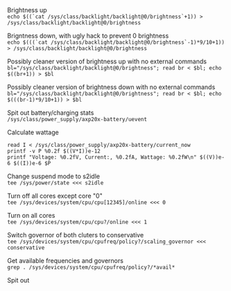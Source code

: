 Brightness up<br>
```echo $((`cat /sys/class/backlight/backlight@0/brightness`+1)) > /sys/class/backlight/backlight@0/brightness```

Brigntness down, with ugly hack to prevent 0 brightness<br>
```echo $(((`cat /sys/class/backlight/backlight@0/brightness`-1)*9/10+1)) > /sys/class/backlight/backlight@0/brightness```

Possibly cleaner version of brightness up with no external commands<br>
`bl="/sys/class/backlight/backlight@0/brightness"; read br < $bl; echo $((br+1)) > $bl`

Possibly cleaner version of brightness down with no external commands<br>
`bl="/sys/class/backlight/backlight@0/brightness"; read br < $bl; echo $(((br-1)*9/10+1)) > $bl`

Spit out battery/charging stats<br>
`/sys/class/power_supply/axp20x-battery/uevent`

Calculate wattage<br>
```read V < /sys/class/power_supply/axp20x-battery/voltage_now
read I < /sys/class/power_supply/axp20x-battery/current_now
printf -v P %0.2f $((V*I))e-12
printf "Voltage: %0.2fV, Current:, %0.2fA, Wattage: %0.2fW\n" $((V))e-6 $((I))e-6 $P
```

Change suspend mode to s2idle<br>
`tee /sys/power/state <<< s2idle`

Turn off all cores except core "0"<br>
`tee /sys/devices/system/cpu/cpu[12345]/online <<< 0`

Turn on all cores<br>
`tee /sys/devices/system/cpu/cpu?/online <<< 1`

Switch governor of both cluters to conservative<br>
`tee /sys/devices/system/cpu/cpufreq/policy?/scaling_governor <<< conservative`

Get available frequencies and governors<br>
`grep . /sys/devices/system/cpu/cpufreq/policy?/*avail*`

Spit out
